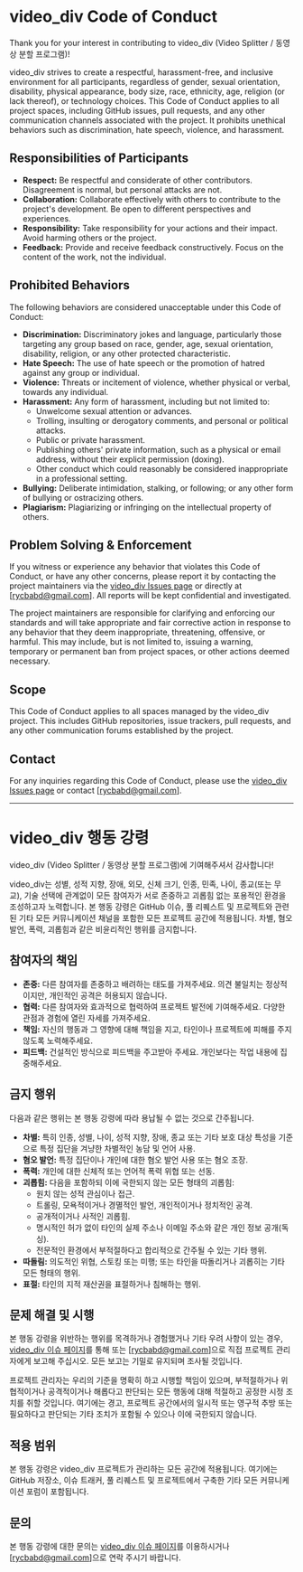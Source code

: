 # video_div Code of Conduct

Thank you for your interest in contributing to video_div (Video Splitter / 동영상 분할 프로그램)!

video_div strives to create a respectful, harassment-free, and inclusive environment for all participants, regardless of gender, sexual orientation, disability, physical appearance, body size, race, ethnicity, age, religion (or lack thereof), or technology choices.
This Code of Conduct applies to all project spaces, including GitHub issues, pull requests, and any other communication channels associated with the project. It prohibits unethical behaviors such as discrimination, hate speech, violence, and harassment.

## Responsibilities of Participants

- **Respect:** Be respectful and considerate of other contributors. Disagreement is normal, but personal attacks are not.
- **Collaboration:** Collaborate effectively with others to contribute to the project's development. Be open to different perspectives and experiences.
- **Responsibility:** Take responsibility for your actions and their impact. Avoid harming others or the project.
- **Feedback:** Provide and receive feedback constructively. Focus on the content of the work, not the individual.

## Prohibited Behaviors

The following behaviors are considered unacceptable under this Code of Conduct:

- **Discrimination:** Discriminatory jokes and language, particularly those targeting any group based on race, gender, age, sexual orientation, disability, religion, or any other protected characteristic.
- **Hate Speech:** The use of hate speech or the promotion of hatred against any group or individual.
- **Violence:** Threats or incitement of violence, whether physical or verbal, towards any individual.
- **Harassment:** Any form of harassment, including but not limited to:
    - Unwelcome sexual attention or advances.
    - Trolling, insulting or derogatory comments, and personal or political attacks.
    - Public or private harassment.
    - Publishing others' private information, such as a physical or email address, without their explicit permission (doxing).
    - Other conduct which could reasonably be considered inappropriate in a professional setting.
- **Bullying:** Deliberate intimidation, stalking, or following; or any other form of bullying or ostracizing others.
- **Plagiarism:** Plagiarizing or infringing on the intellectual property of others.

## Problem Solving & Enforcement

If you witness or experience any behavior that violates this Code of Conduct, or have any other concerns, please report it by contacting the project maintainers via the [video_div Issues page](https://github.com/nopigom119/video_div/issues) or directly at [rycbabd@gmail.com]. All reports will be kept confidential and investigated.

The project maintainers are responsible for clarifying and enforcing our standards and will take appropriate and fair corrective action in response to any behavior that they deem inappropriate, threatening, offensive, or harmful. This may include, but is not limited to, issuing a warning, temporary or permanent ban from project spaces, or other actions deemed necessary.

## Scope

This Code of Conduct applies to all spaces managed by the video_div project. This includes GitHub repositories, issue trackers, pull requests, and any other communication forums established by the project.

## Contact

For any inquiries regarding this Code of Conduct, please use the [video_div Issues page](https://github.com/nopigom119/video_div/issues) or contact [rycbabd@gmail.com].

---

# video_div 행동 강령

video_div (Video Splitter / 동영상 분할 프로그램)에 기여해주셔서 감사합니다!

video_div는 성별, 성적 지향, 장애, 외모, 신체 크기, 인종, 민족, 나이, 종교(또는 무교), 기술 선택에 관계없이 모든 참여자가 서로 존중하고 괴롭힘 없는 포용적인 환경을 조성하고자 노력합니다.
본 행동 강령은 GitHub 이슈, 풀 리퀘스트 및 프로젝트와 관련된 기타 모든 커뮤니케이션 채널을 포함한 모든 프로젝트 공간에 적용됩니다. 차별, 혐오 발언, 폭력, 괴롭힘과 같은 비윤리적인 행위를 금지합니다.

## 참여자의 책임

- **존중:** 다른 참여자를 존중하고 배려하는 태도를 가져주세요. 의견 불일치는 정상적이지만, 개인적인 공격은 허용되지 않습니다.
- **협력:** 다른 참여자와 효과적으로 협력하여 프로젝트 발전에 기여해주세요. 다양한 관점과 경험에 열린 자세를 가져주세요.
- **책임:** 자신의 행동과 그 영향에 대해 책임을 지고, 타인이나 프로젝트에 피해를 주지 않도록 노력해주세요.
- **피드백:** 건설적인 방식으로 피드백을 주고받아 주세요. 개인보다는 작업 내용에 집중해주세요.

## 금지 행위

다음과 같은 행위는 본 행동 강령에 따라 용납될 수 없는 것으로 간주됩니다.

- **차별:** 특히 인종, 성별, 나이, 성적 지향, 장애, 종교 또는 기타 보호 대상 특성을 기준으로 특정 집단을 겨냥한 차별적인 농담 및 언어 사용.
- **혐오 발언:** 특정 집단이나 개인에 대한 혐오 발언 사용 또는 혐오 조장.
- **폭력:** 개인에 대한 신체적 또는 언어적 폭력 위협 또는 선동.
- **괴롭힘:** 다음을 포함하되 이에 국한되지 않는 모든 형태의 괴롭힘:
    - 원치 않는 성적 관심이나 접근.
    - 트롤링, 모욕적이거나 경멸적인 발언, 개인적이거나 정치적인 공격.
    - 공개적이거나 사적인 괴롭힘.
    - 명시적인 허가 없이 타인의 실제 주소나 이메일 주소와 같은 개인 정보 공개(독싱).
    - 전문적인 환경에서 부적절하다고 합리적으로 간주될 수 있는 기타 행위.
- **따돌림:** 의도적인 위협, 스토킹 또는 미행; 또는 타인을 따돌리거나 괴롭히는 기타 모든 형태의 행위.
- **표절:** 타인의 지적 재산권을 표절하거나 침해하는 행위.

## 문제 해결 및 시행

본 행동 강령을 위반하는 행위를 목격하거나 경험했거나 기타 우려 사항이 있는 경우, [video_div 이슈 페이지](https://github.com/nopigom119/video_div/issues)를 통해 또는 [rycbabd@gmail.com]으로 직접 프로젝트 관리자에게 보고해 주십시오. 모든 보고는 기밀로 유지되며 조사될 것입니다.

프로젝트 관리자는 우리의 기준을 명확히 하고 시행할 책임이 있으며, 부적절하거나 위협적이거나 공격적이거나 해롭다고 판단되는 모든 행동에 대해 적절하고 공정한 시정 조치를 취할 것입니다. 여기에는 경고, 프로젝트 공간에서의 일시적 또는 영구적 추방 또는 필요하다고 판단되는 기타 조치가 포함될 수 있으나 이에 국한되지 않습니다.

## 적용 범위

본 행동 강령은 video_div 프로젝트가 관리하는 모든 공간에 적용됩니다. 여기에는 GitHub 저장소, 이슈 트래커, 풀 리퀘스트 및 프로젝트에서 구축한 기타 모든 커뮤니케이션 포럼이 포함됩니다.

## 문의

본 행동 강령에 대한 문의는 [video_div 이슈 페이지](https://github.com/nopigom119/video_div/issues)를 이용하시거나 [rycbabd@gmail.com]으로 연락 주시기 바랍니다.
